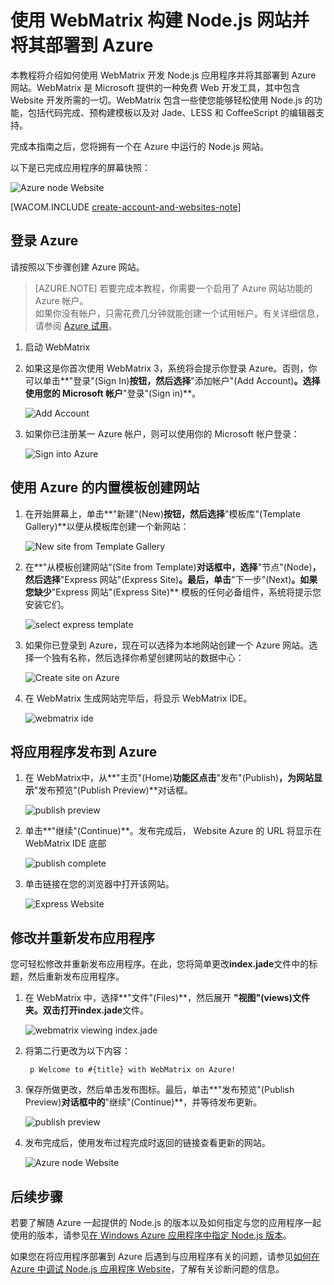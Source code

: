 <properties linkid="web-site-with-webmatrix" urlDisplayName=" 使用 WebMatrix 构建网站" pageTitle="使用 WebMatrix 构建 Node.js 网站 - Azure 教程" metaKeywords="" description="本教程将介绍如何使用 WebMatrix 开发 Node.js 应用程序并将其部署到 Azure 网站 Website。" metaCanonical="" services="web-sites" documentationCenter="Node.js" title="Build and deploy a Node.js Website to Azure using WebMatrix" authors="larryf" solutions="" manager="paulettm" editor="mollybos" />

<tags ms.service="web-sites"
    ms.date="02/19/2015"
    wacn.date="04/11/2015"
    />


# 使用 WebMatrix 构建 Node.js 网站并将其部署到 Azure

本教程将介绍如何使用 WebMatrix 开发 Node.js 应用程序并将其部署到 Azure 网站。WebMatrix 是 Microsoft 提供的一种免费 Web 开发工具，其中包含 Website 开发所需的一切。WebMatrix 包含一些使您能够轻松使用 Node.js 的功能，包括代码完成、预构建模板以及对 Jade、LESS 和 CoffeeScript 的编辑器支持。<!--了解有关 [WebMatrix for Azure](http://go.microsoft.com/fwlink/?LinkID=253622&clcid=0x409) 的详细信息。-->

完成本指南之后，您将拥有一个在 Azure 中运行的 Node.js 网站。
 
以下是已完成应用程序的屏幕快照：

![Azure node Website][webmatrix-node-completed]

[WACOM.INCLUDE [create-account-and-websites-note](../includes/create-account-and-websites-note.md)]

## 登录 Azure

请按照以下步骤创建 Azure 网站。

> [AZURE.NOTE] 若要完成本教程，你需要一个启用了 Azure 网站功能的 Azure 帐户。 <br /> 如果你没有帐户，只需花费几分钟就能创建一个试用帐户。有关详细信息，请参阅 [Azure 试用](/pricing/1rmb-trial/)。


1. 启动 WebMatrix
2. 如果这是你首次使用 WebMatrix 3，系统将会提示你登录 Azure。否则，你可以单击**"登录"(Sign In)**按钮，然后选择**"添加帐户"(Add Account)**。选择使用您的 Microsoft 帐户**"登录"(Sign in)**。

	![Add Account][addaccount]

3. 如果你已注册某一 Azure 帐户，则可以使用你的 Microsoft 帐户登录：

	![Sign into Azure][signin]	


## 使用 Azure 的内置模板创建网站

1. 在开始屏幕上，单击**"新建"(New)**按钮，然后选择**"模板库"(Template Gallery)**以便从模板库创建一个新网站：

	![New site from Template Gallery][sitefromtemplate]

2. 在**"从模板创建网站"(Site from Template)**对话框中，选择**"节点"(Node)**，然后选择**"Express 网站"(Express Site)**。最后，单击**"下一步"(Next)**。如果您缺少**"Express 网站"(Express Site)** 模板的任何必备组件，系统将提示您安装它们。

	![select express template][webmatrix-templates]

3. 如果你已登录到 Azure，现在可以选择为本地网站创建一个 Azure 网站。选择一个独有名称，然后选择你希望创建网站的数据中心： 

	![Create site on Azure][nodesitefromtemplateazure]
	
4. 在 WebMatrix 生成网站完毕后，将显示 WebMatrix IDE。

	![webmatrix ide][webmatrix-ide]

## 将应用程序发布到 Azure

1. 在 WebMatrix中，从**"主页"(Home)**功能区点击**"发布"(Publish)**，为网站显示**"发布预览"(Publish Preview)**对话框。

	![publish preview][webmatrix-node-publishpreview]

2. 单击**"继续"(Continue)**。发布完成后， Website Azure 的 URL 将显示在 WebMatrix IDE 底部

	![publish complete][webmatrix-publish-complete]

3. 单击链接在您的浏览器中打开该网站。

	![Express Website][webmatrix-node-express-site]

## 修改并重新发布应用程序

您可轻松修改并重新发布应用程序。在此，您将简单更改**index.jade**文件中的标题，然后重新发布应用程序。

1. 在 WebMatrix 中，选择**"文件"(Files)**，然后展开 **"视图"(views)**文件夹。双击打开**index.jade**文件。

	![webmatrix viewing index.jade][webmatrix-modify-index]

2. 将第二行更改为以下内容：

		p Welcome to #{title} with WebMatrix on Azure!

3. 保存所做更改，然后单击发布图标。最后，单击**"发布预览"(Publish Preview)**对话框中的**"继续"(Continue)**，并等待发布更新。

	![publish preview][webmatrix-republish]

4. 发布完成后，使用发布过程完成时返回的链接查看更新的网站。

	![Azure node Website][webmatrix-node-completed]

## 后续步骤

若要了解随 Azure 一起提供的 Node.js 的版本以及如何指定与您的应用程序一起使用的版本，请参见[在 Windows Azure 应用程序中指定 Node.js 版本](/documentation/articles/nodejs-specify-node-version-azure-apps/)。

如果您在将应用程序部署到 Azure 后遇到与应用程序有关的问题，请参见[如何在 Azure 中调试 Node.js 应用程序 Website](/documentation/articles/web-sites-nodejs-debug/)，了解有关诊断问题的信息。


[Azure 管理门户]: http://manage.windowsazure.cn
[WebMatrix 网站]: http://www.microsoft.com/click/services/Redirect2.ashx?CR_CC=200106398
<!--
[WebMatrix for Azure]: http://go.microsoft.com/fwlink/?LinkID=253622&clcid=0x409
-->
[使用 Git 发布 Azure 网站]:/documentation/articles/web-sites-publish-source-control/
[免费]: /pricing/1rmb-trial
[webmatrix-node-completed]: ./media/web-sites-nodejs-use-webmatrix/webmatrix-node-complete.png
[webmatrix-templates]: ./media/web-sites-nodejs-use-webmatrix/webmatrix-templates.png
[webmatrix-node-publishpreview]: ./media/web-sites-nodejs-use-webmatrix/webmatrix-publishpreview.png
[webmatrix-ide]: ./media/web-sites-nodejs-use-webmatrix/webmatrix-ide.png
[webmatrix-publish-complete]: ./media/web-sites-nodejs-use-webmatrix/webmatrix-publish-complete.png
[webmatrix-node-express-site]: ./media/web-sites-nodejs-use-webmatrix/webmatrix-express-webiste.png
[webmatrix-modify-index]: ./media/web-sites-nodejs-use-webmatrix/webmatrix-node-edit.png
[webmatrix-republish]: ./media/web-sites-nodejs-use-webmatrix/webmatrix-republish.png
[addaccount]: ./media/web-sites-nodejs-use-webmatrix/webmatrix-add-account.png
[signin]: ./media/web-sites-nodejs-use-webmatrix/webmatrix-sign-in.png
[sitefromtemplate]: ./media/web-sites-nodejs-use-webmatrix/webmatrix-site-from-template.png
[nodesitefromtemplateazure]: ./media/web-sites-nodejs-use-webmatrix/webmatrix-node-site-azure.png
